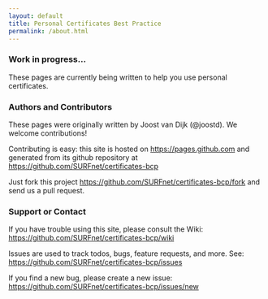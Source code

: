 ```yaml
---
layout: default
title: Personal Certificates Best Practice
permalink: /about.html
---
```


### Work in progress...
These pages are currently being written to help you use personal certificates.

### Authors and Contributors
These pages were originally written by Joost van Dijk (@joostd). We welcome contributions!

Contributing is easy: this site is hosted on
https://pages.github.com
and generated from its github repository at
https://github.com/SURFnet/certificates-bcp

Just fork this project
https://github.com/SURFnet/certificates-bcp/fork
and send us a pull request.

### Support or Contact
If you have trouble using this site, please consult the Wiki:
https://github.com/SURFnet/certificates-bcp/wiki

Issues are used to track todos, bugs, feature requests, and more. See:
https://github.com/SURFnet/certificates-bcp/issues

If you find a new bug, please create a new issue:
https://github.com/SURFnet/certificates-bcp/issues/new
